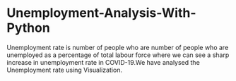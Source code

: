 # Unemployment-Analysis-With-Python
Unemployment rate is number of people who are number of people who are unemployed as a percentage of total labour force where we can see a sharp increase in unemployment rate in COVID-19.We have analysed the Unemployment rate using Visualization.
